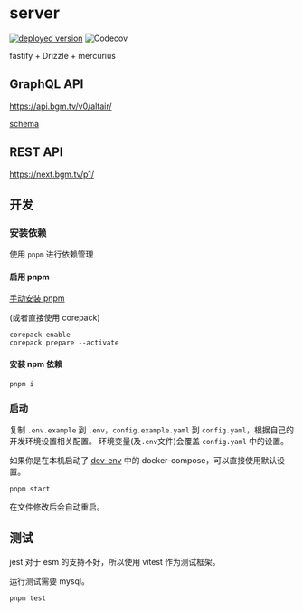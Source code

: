 # server

[![deployed version](https://img.shields.io/badge/dynamic/yaml?label=deployed&query=info.version&url=https%3A%2F%2Fnext.bgm.tv%2Fp1%2Fopenapi.yaml)](https://next.bgm.tv/p1/)
![Codecov](https://img.shields.io/codecov/c/github/bangumi/server-private)

fastify + Drizzle + mercurius

## GraphQL API

<https://api.bgm.tv/v0/altair/>

[schema](./lib/graphql/schema.graphql)

## REST API

<https://next.bgm.tv/p1/>

## 开发

### 安装依赖

使用 `pnpm` 进行依赖管理

#### 启用 pnpm

[手动安装 pnpm](https://pnpm.io/zh/installation#前言)

(或者直接使用 corepack)

```shell
corepack enable
corepack prepare --activate
```

#### 安装 npm 依赖

```shell
pnpm i
```

### 启动

复制 `.env.example` 到 `.env`，`config.example.yaml` 到 `config.yaml`，根据自己的开发环境设置相关配置。 环境变量(及`.env`文件)会覆盖 `config.yaml` 中的设置。

如果你是在本机启动了 [dev-env](https://github.com/bangumi/dev-env) 中的 docker-compose，可以直接使用默认设置。

```shell
pnpm start
```

在文件修改后会自动重启。

## 测试

jest 对于 esm 的支持不好，所以使用 vitest 作为测试框架。

运行测试需要 mysql。

```shell
pnpm test
```
